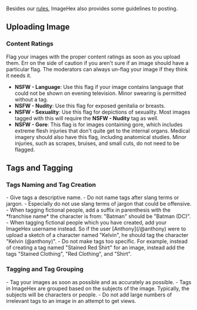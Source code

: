 Besides our [rules](/rules), ImageHex also provides some guidelines to posting.

## Uploading Image

<h3 id="content-ratings">Content Ratings</h3>
Flag your images with the proper content ratings as soon as you upload them.
Err on the side of caution if you aren't sure if an image should have a particular flag.
The moderators can always un-flag your image if they think it needs it.

- **NSFW - Language**: Use this flag if your image contains language that could not be shown on evening television.
Minor swearing is permitted without a tag.
- **NSFW - Nudity**: Use this flag for exposed genitalia or breasts.
- **NSFW - Sexuality**: Use this flag for depictions of sexuality.
Most images tagged with this will require the **NSFW - Nudity** tag as well.
- **NSFW - Gore**: This flag is for images containing gore, which includes extreme flesh injuries that don't quite get to the internal organs.
Medical imagery should also have this flag, including anatomical studies.
Minor injuries, such as scrapes, bruises, and small cuts, do not need to be flagged.

## Tags and Tagging

<h3 id="tag-naming">Tags Naming and Tag Creation</h3>
- Give tags a descriptive name.
- Do not name tags after slang terms or jargon.
  - Especially do not use slang terms of jargon that could be offensive.
- When tagging fictional people, add a suffix in parenthesis with the *franchise name* the character is from: "Batman" should be "Batman (DC)".
- When tagging fictional people which you have created, add your ImageHex username instead. So if the user [Anthony](/@anthony) were to upload a sketch of a character named "Kelvin", he should tag the character "Kelvin (@anthony)".
- Do not make tags too specific. For example, instead of creating a tag named "Stained Red Shirt" for an image, instead add the tags "Stained Clothing", "Red Clothing", and "Shirt".

<h3 id="tagging-rules">Tagging and Tag Grouping</h3>
- Tag your images as soon as possible and as accurately as possible.
- Tags in ImageHex are grouped based on the subjects of the image.
Typically, the subjects will be characters or people.
- Do not add large numbers of irrelevant tags to an image in an attempt to get views.
